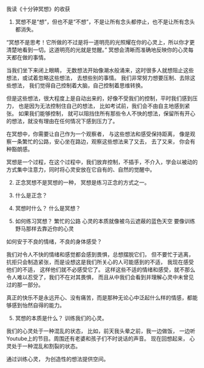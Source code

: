 我读《十分钟冥想》的收获

1. 冥想不是“想”，但也不是“不想”，不是让所有念头都停止，也不是让所有念头都消失。

“冥想不是思考！它所做的不过是将一道明亮的光照耀在你的心灵上，所以你才更清楚地看到一切。这道明亮的光就是觉醒。”
冥想会清晰而准确地反映你的心灵每天都在做的事情。

当我们坐下来闭上眼睛， 无数想法开始像潮水般涌来，这时很多人就想阻止这些想法，或试着忽略这些想法， 去想些别的事情。 我们非常努力想要压制、去除这些想法， 我们觉得自己控制着大脑，自己控制着思维转换。 

但是这些想法，很大程度上是自动出来的，好像不受我们的控制，平时我们感到压力， 也是因为无法控制住自己的想法， 比如考试前，我们会不由自主地感到紧张。  如果我们能够控制， 就可以阻挡住所有那些令人不快的想法，保留所有开心的想法，就没有理由在任何情况下感到压力了。    

在冥想中，你需要让自己作为一个观察者， 与这些想法和感受保持距离， 像是观察一条繁忙的公路，安心坐在路边，观察这些想法来了又去， 去了又来， 你会有种豁朗感。 

冥想是一个过程，在这个过程中，我们放弃控制，不插手，不介入，学会以被动的方式集中注意力，同时将心灵安放在它自有的、自然的觉醒中。


2. 正念冥想不是冥想的一种， 冥想是练习正念的方式之一。 



3. 什么是正念？

3. 冥想时什么？ 什么是冥想？

4. 如何练习冥想？ 
繁忙的公路
心灵的本质就像被乌云遮蔽的蓝色天空
要像训练野马那样去靠近你的心灵

如何安于不良的情绪，不良的身体感受？ 

我们对令人不快的情绪和感觉都会感到畏惧，总想摆脱它们， 但不要忙于逃离，抗拒只会制造紧张，而是设想这是我们所关心的人可能感到的不适， 我现在感受他们的不适， 这样他们就不必感受它了。  这样这些不适的情绪和感受，就不那么令人难以忍受了，我们不在对其畏惧， 而且从中我们会看到并理解心灵中未曾见过的那一部分。 

真正的快乐不是永远开心、没有痛苦，而是那种无论心中泛起什么样的情感，都能够感到怡然自得的能力。 


5. 冥想的本质是什么？
训练我们的心灵。 

我们的心灵处于一种混乱的状态， 比如，前天我头晕之前，我一边做饭， 一边听Youtube上的节目。周围还有老婆和孩子们不时说话的声音。 现在回想起来， 心灵处于一种混乱和割裂的状态。 

通过训练心灵， 为创造性的想法提供空间。 